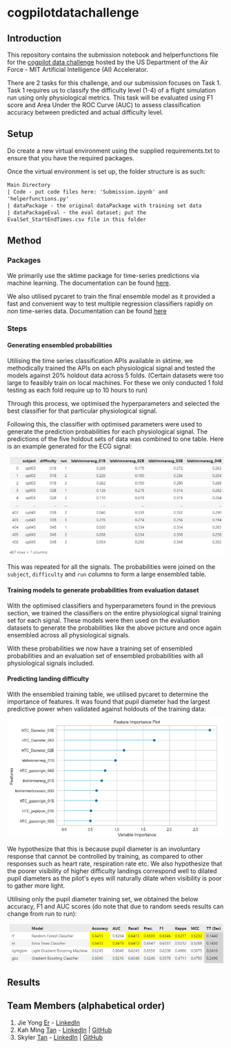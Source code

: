 # cogpilotdatachallenge
## Introduction
This repository contains the submission notebook and helperfunctions file for the [cogpilot data challenge](http://pilotperformance.mit.edu/cogpilot-data-challenge-20-description) hosted by the US Department of the Air Force - MIT Artificial Intelligence (AI) Accelerator.

There are 2 tasks for this challenge, and our submission focuses on Task 1. Task 1 requires us to classify the difficulty level (1-4) of a flight simulation run using only physiological metrics. This task will be evaluated using F1 score and Area Under the ROC Curve (AUC) to assess classification accuracy between predicted and actual difficulty level.

## Setup
Do create a new virtual environment using the supplied requirements.txt to ensure that you have the required packages.

Once the virtual environment is set up, the folder structure is as such:
```
Main Directory
| Code - put code files here: 'Submission.ipynb' and 'helperfunctions.py'
| dataPackage - the original dataPackage with training set data
| dataPackageEval - the eval dataset; put the EvalSet_StartEndTimes.csv file in this folder
```

## Method
### Packages
We primarily use the sktime package for time-series predictions via machine learning. The documentation can be found [here](https://www.sktime.net/en/latest/index.html).

We also utilised pycaret to train the final ensemble model as it provided a fast and convenient way to test multiple regression classifiers rapidly on non time-series data. Documentation can be found [here](https://pycaret.gitbook.io/docs/)

### Steps
#### Generating ensembled probabilities
Utilising the time series classification APIs available in sktime, we methodically trained the APIs on each physiological signal and tested the models against 20% holdout data across 5 folds. (Certain datasets were too large to feasibly train on local machines. For these we only conducted 1 fold testing as each fold require up to 10 hours to run)

Through this process, we optimised the hyperparameters and selected the best classifier for that particular physiological signal.

Following this, the classifier with optimised parameters were used to generate the prediction probabilities for each physiological signal. The predictions of the five holdout sets of data was combined to one table. Here is an example generated for the ECG signal:

![pred_proba](https://github.com/skulu/cogpilotdatachallenge/blob/main/readme_pics/prediction_probabilities.png)

This was repeated for all the signals. The probabilities were joined on the `subject`, `difficulty` and `run` columns to form a large ensembled table.

#### Training models to generate probabilities from evaluation dataset
With the optimised classifiers and hyperparameters found in the previous section, we trained the classifiers on the entire physiological signal training set for each signal. These models were then used on the evaluation datasets to generate the probabilities like the above picture and once again ensembled across all physiological signals.

With these probabilities we now have a training set of ensembled probabilities and an evaluation set of ensembled probabilities with all physiological signals included.

#### Predicting landing difficulty
With the ensembled training table, we utilised pycaret to determine the importance of features. It was found that pupil diameter had the largest predictive power when validated against holdouts of the training data:

![feature importance](https://github.com/skulu/cogpilotdatachallenge/blob/main/readme_pics/feature_importance.png)

We hypothesize that this is because pupil diameter is an involuntary response that cannot be controlled by training, as compared to other responses such as heart rate, respiration rate etc. We also hypothesize that the poorer visibility of higher difficulty landings correspond well to dilated pupil diameters as the pilot's eyes will naturally dilate when visibility is poor to gather more light.

Utilising only the pupil diameter training set, we obtained the below accuracy, F1 and AUC scores (do note that due to random seeds results can change from run to run):

![diameter classifier metrics](https://github.com/skulu/cogpilotdatachallenge/blob/main/readme_pics/diameter_classifier_metrics.png)

## Results

## Team Members (alphabetical order)
1. Jie Yong <ins>Er</ins> - [LinkedIn](https://www.linkedin.com/in/erjieyong/)
2. Kah Ming <ins>Tan</ins> - [LinkedIn](https://www.linkedin.com/in/tankahming/) | [GitHub](https://github.com/kmt112)
2. Skyler <ins>Tan</ins> - [LinkedIn](https://www.linkedin.com/in/skyler-tan/) | [GitHub](https://github.com/skulu)
